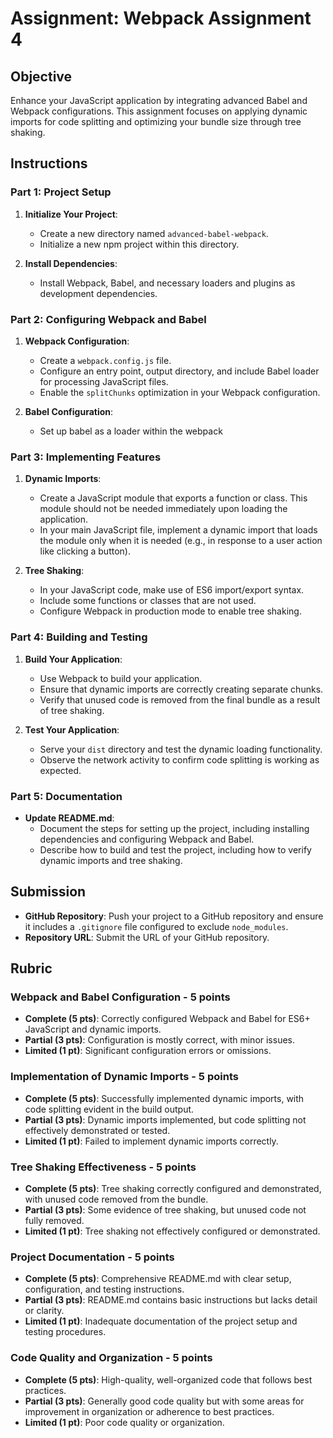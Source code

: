 # Assignment: Webpack Assignment 4

## Objective

Enhance your JavaScript application by integrating advanced Babel and Webpack configurations. This assignment focuses on applying dynamic imports for code splitting and optimizing your bundle size through tree shaking.

## Instructions

### Part 1: Project Setup

1. **Initialize Your Project**:

   - Create a new directory named `advanced-babel-webpack`.
   - Initialize a new npm project within this directory.

2. **Install Dependencies**:
   - Install Webpack, Babel, and necessary loaders and plugins as development dependencies.

### Part 2: Configuring Webpack and Babel

1. **Webpack Configuration**:

   - Create a `webpack.config.js` file.
   - Configure an entry point, output directory, and include Babel loader for processing JavaScript files.
   - Enable the `splitChunks` optimization in your Webpack configuration.

2. **Babel Configuration**:

   - Set up babel as a loader within the webpack

### Part 3: Implementing Features

1. **Dynamic Imports**:

   - Create a JavaScript module that exports a function or class. This module should not be needed immediately upon loading the application.
   - In your main JavaScript file, implement a dynamic import that loads the module only when it is needed (e.g., in response to a user action like clicking a button).

2. **Tree Shaking**:
   - In your JavaScript code, make use of ES6 import/export syntax.
   - Include some functions or classes that are not used.
   - Configure Webpack in production mode to enable tree shaking.

### Part 4: Building and Testing

1. **Build Your Application**:

   - Use Webpack to build your application.
   - Ensure that dynamic imports are correctly creating separate chunks.
   - Verify that unused code is removed from the final bundle as a result of tree shaking.

2. **Test Your Application**:
   - Serve your `dist` directory and test the dynamic loading functionality.
   - Observe the network activity to confirm code splitting is working as expected.

### Part 5: Documentation

- **Update README.md**:
  - Document the steps for setting up the project, including installing dependencies and configuring Webpack and Babel.
  - Describe how to build and test the project, including how to verify dynamic imports and tree shaking.

## Submission

- **GitHub Repository**: Push your project to a GitHub repository and ensure it includes a `.gitignore` file configured to exclude `node_modules`.
- **Repository URL**: Submit the URL of your GitHub repository.

## Rubric

### Webpack and Babel Configuration - 5 points

- **Complete (5 pts)**: Correctly configured Webpack and Babel for ES6+ JavaScript and dynamic imports.
- **Partial (3 pts)**: Configuration is mostly correct, with minor issues.
- **Limited (1 pt)**: Significant configuration errors or omissions.

### Implementation of Dynamic Imports - 5 points

- **Complete (5 pts)**: Successfully implemented dynamic imports, with code splitting evident in the build output.
- **Partial (3 pts)**: Dynamic imports implemented, but code splitting not effectively demonstrated or tested.
- **Limited (1 pt)**: Failed to implement dynamic imports correctly.

### Tree Shaking Effectiveness - 5 points

- **Complete (5 pts)**: Tree shaking correctly configured and demonstrated, with unused code removed from the bundle.
- **Partial (3 pts)**: Some evidence of tree shaking, but unused code not fully removed.
- **Limited (1 pt)**: Tree shaking not effectively configured or demonstrated.

### Project Documentation - 5 points

- **Complete (5 pts)**: Comprehensive README.md with clear setup, configuration, and testing instructions.
- **Partial (3 pts)**: README.md contains basic instructions but lacks detail or clarity.
- **Limited (1 pt)**: Inadequate documentation of the project setup and testing procedures.

### Code Quality and Organization - 5 points

- **Complete (5 pts)**: High-quality, well-organized code that follows best practices.
- **Partial (3 pts)**: Generally good code quality but with some areas for improvement in organization or adherence to best practices.
- **Limited (1 pt)**: Poor code quality or organization.
